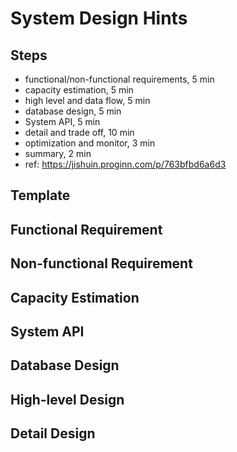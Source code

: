 # System Design Hints

## Steps
- functional/non-functional requirements, 5 min
- capacity estimation, 5 min
- high level and data flow, 5 min
- database design, 5 min
- System API, 5 min
- detail and trade off, 10 min
- optimization and monitor, 3 min
- summary, 2 min
- ref: https://jishuin.proginn.com/p/763bfbd6a6d3

## Template

## Functional Requirement

## Non-functional Requirement

## Capacity Estimation

## System API

## Database Design

## High-level Design

## Detail Design
